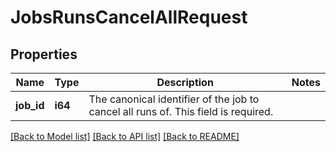 # JobsRunsCancelAllRequest

## Properties

Name | Type | Description | Notes
------------ | ------------- | ------------- | -------------
**job_id** | **i64** | The canonical identifier of the job to cancel all runs of. This field is required. | 

[[Back to Model list]](../README.md#documentation-for-models) [[Back to API list]](../README.md#documentation-for-api-endpoints) [[Back to README]](../README.md)


